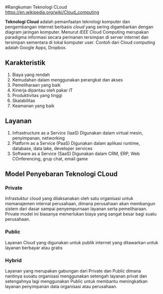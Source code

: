 #Rangkuman Teknologi CLoud https://en.wikipedia.org/wiki/Cloud_computing

**Teknologi Cloud** adalah pemanfaatan teknologi komputer dan pengembangan internet berbasis *cloud* yang sering digambarkan dengan diagram jaringan komputer.
Menurut *IEEE* Cloud Computing merupakan paradigma informasi secara permanen tersimpan di server internet dan tersimpan sementara di lokal komputer user.
Contoh dari Cloud computing adalah Google Apps, Dropbox.

## Karakteristik
1. Biaya yang rendah
2. Kemudahan dalam menggunakan perangkat dan akses
3. Pemeliharaan yang baik
4. Kinerja dipantau oleh pakar iT
5. Produktivitas yang tinggi
6. Skalabilitas
7. Keamanan yang baik 

## Layanan 
1. Infrastructure as a Service (IaaS) 
   Digunakan dalam virtual mesin, penyimpanan, networking
2. Platform as a Service (PaaS)
   Digunakan dalam aplikasi runtime, database, data lake, developer services
3. Software as a Service (SaaS)
   Digunakan dalam CRM, ERP, Web COnferencing, grup chat, email game
## Model Penyebaran Teknologi CLoud
### Private 
Infrastuktur cloud yang dilaksanakan oleh satu organisasi untuk memanajemen internal perusahaan, dimana perusahaan akan membangun sistem dari dasar sampai penyempurnaan layanan serta pemeliharaan. Private model ini biasanya memerlukan biaya yang sangat besar bagi suatu perusahaan.
### Public
Layanan Cloud yang digunakan untuk publik internet yang ditawarkan untuk layanan berbayar atau gratis
### Hybrid
Layanan yang merupakan gabungan dari Private dan Public dimana nantinya suoatu organisasi menggunakan setengah layanan privat dan setengahnya lagi menggunakan Public untuk membantu meningkatkan layanan penyimpanan data organisasi atau perusahaan.
